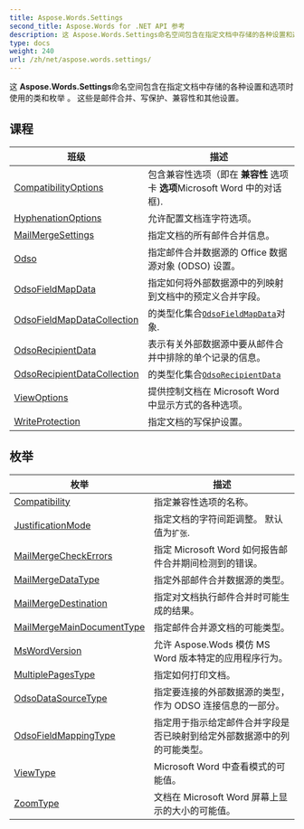 ```yaml
---
title: Aspose.Words.Settings
second_title: Aspose.Words for .NET API 参考
description: 这 Aspose.Words.Settings命名空间包含在指定文档中存储的各种设置和选项时使用的类和枚举  这些是邮件合并写保护兼容性和其他设置
type: docs
weight: 240
url: /zh/net/aspose.words.settings/
---
```

这 **Aspose.Words.Settings**命名空间包含在指定文档中存储的各种设置和选项时使用的类和枚举 。 这些是邮件合并、写保护、兼容性和其他设置。

## 课程

| 班级 | 描述 |
| --- | --- |
| [CompatibilityOptions](./compatibilityoptions/) | 包含兼容性选项（即在 **兼容性** 选项卡 **选项**Microsoft Word 中的对话框). |
| [HyphenationOptions](./hyphenationoptions/) | 允许配置文档连字符选项。 |
| [MailMergeSettings](./mailmergesettings/) | 指定文档的所有邮件合并信息。 |
| [Odso](./odso/) | 指定邮件合并数据源的 Office 数据源对象 (ODSO) 设置。 |
| [OdsoFieldMapData](./odsofieldmapdata/) | 指定如何将外部数据源中的列映射到文档中的预定义合并字段。 |
| [OdsoFieldMapDataCollection](./odsofieldmapdatacollection/) | 的类型化集合[`OdsoFieldMapData`](../aspose.words.settings/odsofieldmapdata/)对象. |
| [OdsoRecipientData](./odsorecipientdata/) | 表示有关外部数据源中要从邮件合并中排除的单个记录的信息。 |
| [OdsoRecipientDataCollection](./odsorecipientdatacollection/) | 的类型化集合[`OdsoRecipientData`](../aspose.words.settings/odsorecipientdata/) |
| [ViewOptions](./viewoptions/) | 提供控制文档在 Microsoft Word 中显示方式的各种选项。 |
| [WriteProtection](./writeprotection/) | 指定文档的写保护设置。 |
## 枚举

| 枚举 | 描述 |
| --- | --- |
| [Compatibility](./compatibility/) | 指定兼容性选项的名称。 |
| [JustificationMode](./justificationmode/) | 指定文档的字符间距调整。 默认值为`扩张`. |
| [MailMergeCheckErrors](./mailmergecheckerrors/) | 指定 Microsoft Word 如何报告邮件合并期间检测到的错误。 |
| [MailMergeDataType](./mailmergedatatype/) | 指定外部邮件合并数据源的类型。 |
| [MailMergeDestination](./mailmergedestination/) | 指定对文档执行邮件合并时可能生成的结果。 |
| [MailMergeMainDocumentType](./mailmergemaindocumenttype/) | 指定邮件合并源文档的可能类型。 |
| [MsWordVersion](./mswordversion/) | 允许 Aspose.Wods 模仿 MS Word 版本特定的应用程序行为。 |
| [MultiplePagesType](./multiplepagestype/) | 指定如何打印文档。 |
| [OdsoDataSourceType](./odsodatasourcetype/) | 指定要连接的外部数据源的类型，作为 ODSO 连接信息的一部分。 |
| [OdsoFieldMappingType](./odsofieldmappingtype/) | 指定用于指示给定邮件合并字段是否已映射到给定外部数据源中的列的可能类型。 |
| [ViewType](./viewtype/) | Microsoft Word 中查看模式的可能值。 |
| [ZoomType](./zoomtype/) | 文档在 Microsoft Word 屏幕上显示的大小的可能值。 |


